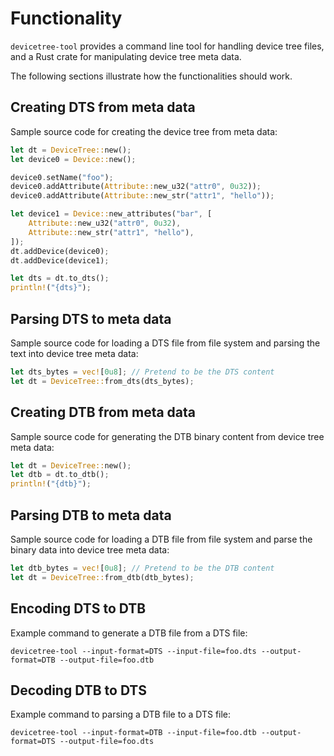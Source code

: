 # Functionality

`devicetree-tool` provides a command line tool for handling device tree files, and a Rust crate for manipulating device tree meta data.

The following sections illustrate how the functionalities should work.

## Creating DTS from meta data

Sample source code for creating the device tree from meta data:

``` Rust
let dt = DeviceTree::new();
let device0 = Device::new();

device0.setName("foo");
device0.addAttribute(Attribute::new_u32("attr0", 0u32));
device0.addAttribute(Attribute::new_str("attr1", "hello"));

let device1 = Device::new_attributes("bar", [
    Attribute::new_u32("attr0", 0u32),
    Attribute::new_str("attr1", "hello"),
]);
dt.addDevice(device0);
dt.addDevice(device1);

let dts = dt.to_dts();
println!("{dts}");
```

## Parsing DTS to meta data

Sample source code for loading a DTS file from file system and parsing the text into device tree meta data:

``` Rust
let dts_bytes = vec![0u8]; // Pretend to be the DTS content
let dt = DeviceTree::from_dts(dts_bytes);
```

## Creating DTB from meta data

Sample source code for generating the DTB binary content from device tree meta data:

``` Rust
let dt = DeviceTree::new();
let dtb = dt.to_dtb();
println!("{dtb}");
```

## Parsing DTB to meta data

Sample source code for loading a DTB file from file system and parse the binary data into device tree meta data:

``` Rust
let dtb_bytes = vec![0u8]; // Pretend to be the DTB content
let dt = DeviceTree::from_dtb(dtb_bytes);
```

## Encoding DTS to DTB

Example command to generate a DTB file from a DTS file:

```
devicetree-tool --input-format=DTS --input-file=foo.dts --output-format=DTB --output-file=foo.dtb
```

## Decoding DTB to DTS

Example command to parsing a DTB file to a DTS file:

```
devicetree-tool --input-format=DTB --input-file=foo.dtb --output-format=DTS --output-file=foo.dts
```